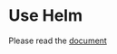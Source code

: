 # Use Helm

Please read the [document](https://shardingsphere.apache.org/document/current/en/user-manual/shardingsphere-proxy/startup/helm/)
